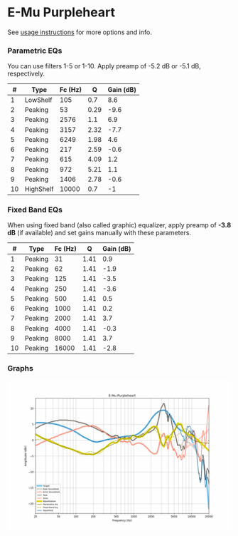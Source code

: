 # E-Mu Purpleheart
See [usage instructions](https://github.com/jaakkopasanen/AutoEq#usage) for more options and info.

### Parametric EQs
You can use filters 1-5 or 1-10. Apply preamp of -5.2 dB or -5.1 dB, respectively.

|   # | Type      |   Fc (Hz) |    Q |   Gain (dB) |
|-----|-----------|-----------|------|-------------|
|   1 | LowShelf  |       105 | 0.7  |         8.6 |
|   2 | Peaking   |        53 | 0.29 |        -9.6 |
|   3 | Peaking   |      2576 | 1.1  |         6.9 |
|   4 | Peaking   |      3157 | 2.32 |        -7.7 |
|   5 | Peaking   |      6249 | 1.98 |         4.6 |
|   6 | Peaking   |       217 | 2.59 |        -0.6 |
|   7 | Peaking   |       615 | 4.09 |         1.2 |
|   8 | Peaking   |       972 | 5.21 |         1.1 |
|   9 | Peaking   |      1406 | 2.78 |        -0.6 |
|  10 | HighShelf |     10000 | 0.7  |        -1   |

### Fixed Band EQs
When using fixed band (also called graphic) equalizer, apply preamp of **-3.8 dB** (if available) and set gains manually with these parameters.

|   # | Type    |   Fc (Hz) |    Q |   Gain (dB) |
|-----|---------|-----------|------|-------------|
|   1 | Peaking |        31 | 1.41 |         0.9 |
|   2 | Peaking |        62 | 1.41 |        -1.9 |
|   3 | Peaking |       125 | 1.41 |        -3.5 |
|   4 | Peaking |       250 | 1.41 |        -3.6 |
|   5 | Peaking |       500 | 1.41 |         0.5 |
|   6 | Peaking |      1000 | 1.41 |         0.2 |
|   7 | Peaking |      2000 | 1.41 |         3.7 |
|   8 | Peaking |      4000 | 1.41 |        -0.3 |
|   9 | Peaking |      8000 | 1.41 |         3.7 |
|  10 | Peaking |     16000 | 1.41 |        -2.8 |

### Graphs
![](./E-Mu%20Purpleheart.png)
